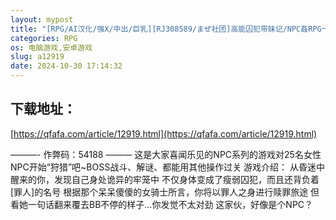```yaml
---
layout: mypost
title: "[RPG/AI汉化/强X/中出/巨乳][RJ308589/まぜ社团]高能囚犯带妹记/NPC姦RPG～オセリアの罪人～[Ver1.0][PC+安卓/1.20G]"
categories: RPG
os: 电脑游戏,安卓游戏
slug: a12919
date: 2024-10-30 17:14:32
---
```


## 下载地址：

[https://qfafa.com/article/12919.html](https://qfafa.com/article/12919.html)

———-
作弊码：54188
———
这是大家喜闻乐见的NPC系列的游戏对25名女性NPC开始“狩猎”吧~BOSS战斗、解谜、都能用其他操作过关
游戏介绍：
从昏迷中醒来的你，发现自己身处诡异的牢笼中
不仅身体变成了瘦弱囚犯，而且还背负着\[罪人\]的名号
根据那个呆呆傻傻的女骑士所言，你将以罪人之身进行赎罪旅途
但看她一句话翻来覆去BB不停的样子…你发觉不太对劲
这家伙，好像是个NPC？